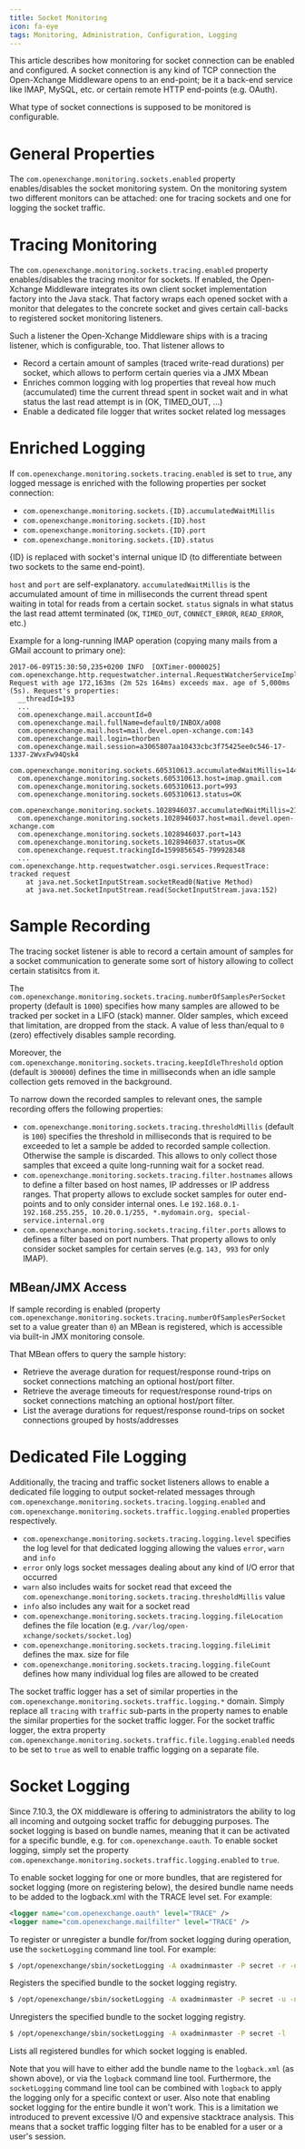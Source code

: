 ```yaml
---
title: Socket Monitoring
icon: fa-eye
tags: Monitoring, Administration, Configuration, Logging
---
```


<!-- Once we upgrade to FontAwesome 5.x use the 'fa-network-wired' icon -->

This article describes how monitoring for socket connection can be enabled and configured. A socket connection is any kind of TCP connection the Open-Xchange Middleware opens to an end-point; be it a back-end service like IMAP, MySQL, etc. or certain remote HTTP end-points (e.g. OAuth).

What type of socket connections is supposed to be monitored is configurable.

# General Properties

The ``com.openexchange.monitoring.sockets.enabled`` property enables/disables the socket monitoring system. On the monitoring system two different monitors can be attached: one for tracing sockets and one for logging the socket traffic. 


# Tracing Monitoring
The ``com.openexchange.monitoring.sockets.tracing.enabled`` property enables/disables the tracing monitor for sockets. If enabled, the Open-Xchange Middleware integrates its own client socket implementation factory into the Java stack. That factory wraps each opened socket with a monitor that delegates to the concrete socket and gives certain call-backs to registered socket monitoring listeners.

Such a listener the Open-Xchange Middleware ships with is a tracing listener, which is configurable, too. That listener allows to

 - Record a certain amount of samples (traced write-read durations) per socket, which allows to perform certain queries via a JMX Mbean
 - Enriches common logging with log properties that reveal how much (accumulated) time the current thread spent in socket wait and in what status the last read attempt is in (OK, TIMED_OUT, ...)
 - Enable a dedicated file logger that writes socket related log messages

# Enriched Logging

If ``com.openexchange.monitoring.sockets.tracing.enabled`` is set to ``true``, any logged message is enriched with the following properties per socket connection:

 - ``com.openexchange.monitoring.sockets.{ID}.accumulatedWaitMillis``
 - ``com.openexchange.monitoring.sockets.{ID}.host``
 - ``com.openexchange.monitoring.sockets.{ID}.port``
 - ``com.openexchange.monitoring.sockets.{ID}.status``

{ID} is replaced with socket's internal unique ID (to differentiate between two sockets to the same end-point).


``host`` and ``port`` are self-explanatory. ``accumulatedWaitMillis`` is the accumulated amount of time in milliseconds the current thread spent waiting in total for reads from a certain socket. ``status`` signals in what status the last read attemt terminated (``OK``, ``TIMED_OUT``, ``CONNECT_ERROR``, ``READ_ERROR``, etc.)

Example for a long-running IMAP operation (copying many mails from a GMail account to primary one):

```
2017-06-09T15:30:50,235+0200 INFO  [OXTimer-0000025] com.openexchange.http.requestwatcher.internal.RequestWatcherServiceImpl$Watcher.handleEntry(RequestWatcherServiceImpl$Watcher.java:265)
Request with age 172,163ms (2m 52s 164ms) exceeds max. age of 5,000ms (5s). Request's properties:
  __threadId=193
  ...
  com.openexchange.mail.accountId=0
  com.openexchange.mail.fullName=default0/INBOX/a008
  com.openexchange.mail.host=mail.devel.open-xchange.com:143
  com.openexchange.mail.login=thorben
  com.openexchange.mail.session=a3065807aa10433cbc3f75425ee0c546-17-1337-2WvxFw94Qsk4
  com.openexchange.monitoring.sockets.605310613.accumulatedWaitMillis=144725
  com.openexchange.monitoring.sockets.605310613.host=imap.gmail.com
  com.openexchange.monitoring.sockets.605310613.port=993
  com.openexchange.monitoring.sockets.605310613.status=OK
  com.openexchange.monitoring.sockets.1028946037.accumulatedWaitMillis=21214
  com.openexchange.monitoring.sockets.1028946037.host=mail.devel.open-xchange.com
  com.openexchange.monitoring.sockets.1028946037.port=143
  com.openexchange.monitoring.sockets.1028946037.status=OK
  com.openexchange.request.trackingId=1599856545-799928348
  ...
com.openexchange.http.requestwatcher.osgi.services.RequestTrace: tracked request
	at java.net.SocketInputStream.socketRead0(Native Method)
	at java.net.SocketInputStream.read(SocketInputStream.java:152)
```

# Sample Recording

The tracing socket listener is able to record a certain amount of samples for a socket communication to generate some sort of history allowing to collect certain statisitcs from it.

The ``com.openexchange.monitoring.sockets.tracing.numberOfSamplesPerSocket`` property (default is ``1000``) specifies how many samples are allowed to be tracked per socket in a LIFO (stack) manner. Older samples, which exceed that limitation, are dropped from the stack. A value of less than/equal to ``0`` (zero) effectively disables sample recording.

Moreover, the ``com.openexchange.monitoring.sockets.tracing.keepIdleThreshold`` option (default is ``300000``) defines the time in milliseconds when an idle sample collection gets removed in the background.

To narrow down the recorded samples to relevant ones, the sample recording offers the following properties:

 - ``com.openexchange.monitoring.sockets.tracing.thresholdMillis`` (default is ``100``) specifies the threshold in milliseconds that is required to be exceeded to let a sample be added to recorded sample collection. Otherwise the sample is discarded. This allows to only collect those samples that exceed a quite long-running wait for a socket read.
 - ``com.openexchange.monitoring.sockets.tracing.filter.hostnames`` allows to define a filter based on host names, IP addresses or IP address ranges. That property allows to exclude socket samples for outer end-points and to only consider internal ones. I.e ``192.168.0.1-192.168.255.255, 10.20.0.1/255, *.mydomain.org, special-service.internal.org``
 - ``com.openexchange.monitoring.sockets.tracing.filter.ports`` allows to defines a filter based on port numbers. That property allows to only consider socket samples for certain serves (e.g. ``143, 993`` for only IMAP).

## MBean/JMX Access

If sample recording is enabled (property ``com.openexchange.monitoring.sockets.tracing.numberOfSamplesPerSocket`` set to a value greater than ``0``) an MBean is registered, which is accessible via built-in JMX monitoring console.

That MBean offers to query the sample history:

 - Retrieve the average duration for request/response round-trips on socket connections matching an optional host/port filter.
 - Retrieve the average timeouts for request/response round-trips on socket connections matching an optional host/port filter.
 - List the average durations for request/response round-trips on socket connections grouped by hosts/addresses

# Dedicated File Logging

Additionally, the tracing and traffic socket listeners allows to enable a dedicated file logging to output socket-related messages through ``com.openexchange.monitoring.sockets.tracing.logging.enabled`` and ``com.openexchange.monitoring.sockets.traffic.logging.enabled`` properties respectively.

 - ``com.openexchange.monitoring.sockets.tracing.logging.level`` specifies the log level for that dedicated logging allowing the values ``error``, ``warn`` and ``info``
  - ``error`` only logs socket messages dealing about any kind of I/O error that occurred
  - ``warn`` also includes waits for socket read that exceed the ``com.openexchange.monitoring.sockets.tracing.thresholdMillis`` value
  - ``info`` also includes any wait for a socket read
 - ``com.openexchange.monitoring.sockets.tracing.logging.fileLocation`` defines the file location (e.g. ``/var/log/open-xchange/sockets/socket.log``)
 - ``com.openexchange.monitoring.sockets.tracing.logging.fileLimit`` defines the max. size for file
 - ``com.openexchange.monitoring.sockets.tracing.logging.fileCount`` defines how many individual log files are allowed to be created

 The socket traffic logger has a set of similar properties in the ``com.openexchange.monitoring.sockets.traffic.logging.*`` domain. Simply replace all ``tracing`` with ``traffic`` sub-parts in the property names to enable the similar properties for the socket traffic logger. For the socket traffic logger, the extra property `com.openexchange.monitoring.sockets.traffic.file.logging.enabled` needs to be set to `true` as well to enable traffic logging on a separate file.

# Socket Logging

Since 7.10.3, the OX middleware is offering to administrators the ability to log all incoming and outgoing socket traffic for debugging purposes. The socket logging is based on bundle names, meaning that it can be activated for a specific bundle, e.g. for `com.openexchange.oauth`. To enable socket logging, simply set the property ``com.openexchange.monitoring.sockets.traffic.logging.enabled`` to ``true``.

To enable socket logging for one or more bundles, that are registered for socket logging (more on registering below), the desired bundle name needs to be added to the logback.xml with the TRACE level set. For example:

```xml
<logger name="com.openexchange.oauth" level="TRACE" />
<logger name="com.openexchange.mailfilter" level="TRACE" />
```

To register or unregister a bundle for/from socket logging during operation, use the `socketLogging` command line tool. For example:

```bash
$ /opt/openexchange/sbin/socketLogging -A oxadminmaster -P secret -r -n com.openexchange.rss
```

Registers the specified bundle to the socket logging registry.

```bash
$ /opt/openexchange/sbin/socketLogging -A oxadminmaster -P secret -u -n com.openexchange.rss
```

Unregisters the specified bundle to the socket logging registry.

```bash
$ /opt/openexchange/sbin/socketLogging -A oxadminmaster -P secret -l
```

Lists all registered bundles for which socket logging is enabled.

Note that you will have to either add the bundle name to the `logback.xml`  (as shown above), or via the `logback` command line tool. Furthermore, the `socketLogging` command line tool can be combined with `logback` to apply the logging only for a specific context or user. Also note that enabling socket logging for the entire bundle it won't work. This is a limitation we introduced to prevent excessive I/O and expensive stacktrace analysis. This means that a socket traffic logging filter has to be enabled for a user or a user's session.

